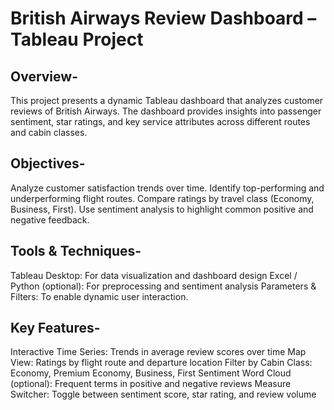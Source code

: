 # British Airways Review Dashboard – Tableau Project
## Overview-
This project presents a dynamic Tableau dashboard that analyzes customer reviews of British Airways. The dashboard provides insights into passenger sentiment, star ratings, and key service attributes across different routes and cabin classes.
 ## Objectives-
Analyze customer satisfaction trends over time.
Identify top-performing and underperforming flight routes.
Compare ratings by travel class (Economy, Business, First).
Use sentiment analysis to highlight common positive and negative feedback.
## Tools & Techniques-
Tableau Desktop: For data visualization and dashboard design
Excel / Python (optional): For preprocessing and sentiment analysis
Parameters & Filters: To enable dynamic user interaction.
## Key Features-
Interactive Time Series: Trends in average review scores over time
Map View: Ratings by flight route and departure location
Filter by Cabin Class: Economy, Premium Economy, Business, First
Sentiment Word Cloud (optional): Frequent terms in positive and negative reviews
Measure Switcher: Toggle between sentiment score, star rating, and review volume
